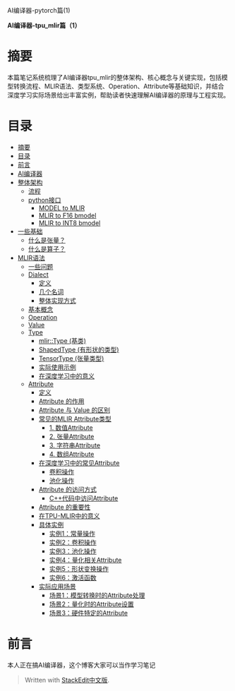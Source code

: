 AI编译器-pytorch篇(1)

**AI编译器-tpu_mlir篇（1）**

# 摘要

本篇笔记系统梳理了AI编译器tpu_mlir的整体架构、核心概念与关键实现，包括模型转换流程、MLIR语法、类型系统、Operation、Attribute等基础知识，并结合深度学习实际场景给出丰富实例，帮助读者快速理解AI编译器的原理与工程实现。

# 目录

- [摘要](#摘要)
- [目录](#目录)
- [前言](#前言)
- [AI编译器](#ai编译器)
- [整体架构](#整体架构)
  - [流程](#流程)
  - [python接口](#python接口)
    - [MODEL to MLIR](#model-to-mlir)
    - [MLIR to F16 bmodel](#mlir-to-f16-bmodel)
    - [MLIR to INT8 bmodel](#mlir-to-int8-bmodel)
- [一些基础](#一些基础)
  - [什么是张量？](#什么是张量)
  - [什么是算子？](#什么是算子)
- [MLIR语法](#mlir语法)
  - [一些问题](#一些问题)
  - [Dialect](#dialect)
    - [定义](#定义)
    - [几个名词](#几个名词)
    - [整体实现方式](#整体实现方式)
  - [基本概念](#基本概念)
  - [Operation](#operation)
  - [Value](#value)
  - [Type](#type)
    - [mlir::Type (基类)](#mlirtype-基类)
    - [ShapedType (有形状的类型)](#shapedtype-有形状的类型)
    - [TensorType (张量类型)](#tensortype-张量类型)
    - [实际使用示例](#实际使用示例)
    - [在深度学习中的意义](#在深度学习中的意义)
  - [Attribute](#attribute)
    - [定义](#定义-1)
    - [Attribute 的作用](#attribute-的作用)
    - [Attribute 与 Value 的区别](#attribute-与-value-的区别)
    - [常见的MLIR Attribute类型](#常见的mlir-attribute类型)
      - [1. 数值Attribute](#1-数值attribute)
      - [2. 张量Attribute](#2-张量attribute)
      - [3. 字符串Attribute](#3-字符串attribute)
      - [4. 数组Attribute](#4-数组attribute)
    - [在深度学习中的常见Attribute](#在深度学习中的常见attribute)
      - [卷积操作](#卷积操作)
      - [池化操作](#池化操作)
    - [Attribute 的访问方式](#attribute-的访问方式)
      - [C++代码中访问Attribute](#c代码中访问attribute)
    - [Attribute 的重要性](#attribute-的重要性)
    - [在TPU-MLIR中的意义](#在tpu-mlir中的意义)
    - [具体实例](#具体实例)
      - [实例1：常量操作](#实例1常量操作)
      - [实例2：卷积操作](#实例2卷积操作)
      - [实例3：池化操作](#实例3池化操作)
      - [实例4：量化相关Attribute](#实例4量化相关attribute)
      - [实例5：形状变换操作](#实例5形状变换操作)
      - [实例6：激活函数](#实例6激活函数)
    - [实际应用场景](#实际应用场景)
      - [场景1：模型转换时的Attribute处理](#场景1模型转换时的attribute处理)
      - [场景2：量化时的Attribute设置](#场景2量化时的attribute设置)
      - [场景3：硬件特定的Attribute](#场景3硬件特定的attribute)


# 前言

本人正在搞AI编译器，这个博客大家可以当作学习笔记



> Written with [StackEdit中文版](https://stackedit.cn/).
<!--stackedit_data:
eyJoaXN0b3J5IjpbLTE2NjkyNTQ0MzldfQ==
-->